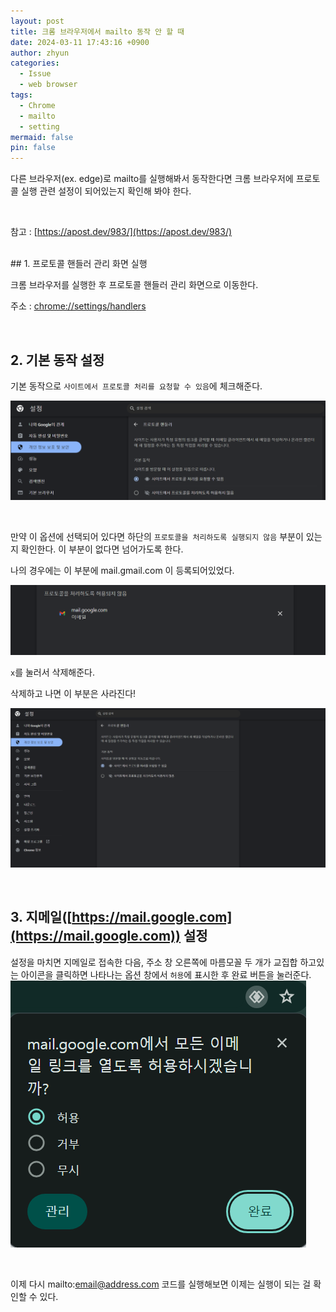```yaml
---
layout: post
title: 크롬 브라우저에서 mailto 동작 안 할 때
date: 2024-03-11 17:43:16 +0900
author: zhyun
categories:
  - Issue
  - web browser
tags:
  - Chrome
  - mailto
  - setting
mermaid: false
pin: false
---
```


다른 브라우저(ex. edge)로 mailto를 실행해봐서 동작한다면 크롬 브라우저에 프로토콜 실행 관련 설정이 되어있는지 확인해 봐야 한다.  

  <br>
  
참고 : [https://apost.dev/983/](https://apost.dev/983/)  

<br>
## 1. 프로토콜 핸들러 관리 화면 실행

크롬 브라우저를 실행한 후 프로토콜 핸들러 관리 화면으로 이동한다.

주소 : [chrome://settings/handlers](chrome://settings/handlers)

<br>

## 2. 기본 동작 설정
기본 동작으로 `사이트에서 프로토콜 처리를 요청할 수 있음`에 체크해준다.  

![image](/assets/img/2024-03-11-크롬-브라우저에서-mailto-동작-안-할-때/Pasted-image-20240311174635.png)

<br>

만약 이 옵션에 선택되어 있다면 하단의 `프로토콜을 처리하도록 실행되지 않음` 부분이 있는지 확인한다. 이 부분이 없다면 넘어가도록 한다.  

나의 경우에는 이 부분에 mail.gmail.com 이 등록되어있었다. 

![image](/assets/img/2024-03-11-크롬-브라우저에서-mailto-동작-안-할-때/Pasted-image-20240311170823.png)

`x`를 눌러서 삭제해준다.


삭제하고 나면 이 부분은 사라진다!  

![image](/assets/img/2024-03-11-크롬-브라우저에서-mailto-동작-안-할-때/Pasted-image-20240311170920.png)

<br>

## 3. 지메일([https://mail.google.com](https://mail.google.com)) 설정
설정을 마치면 지메일로 접속한 다음,  주소 창 오른쪽에 마름모꼴 두 개가 교집합 하고있는 아이콘을 클릭하면 나타나는 옵션 창에서 `허용`에 표시한 후 완료 버튼을 눌러준다.  
![image](/assets/img/2024-03-11-크롬-브라우저에서-mailto-동작-안-할-때/Pasted-image-20240311171500.png)




<br>


이제 다시 mailto:email@address.com 코드를 실행해보면 이제는 실행이 되는 걸 확인할 수 있다.







